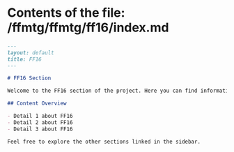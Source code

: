 # Contents of the file: /ffmtg/ffmtg/ff16/index.md

```markdown
---
layout: default
title: FF16
---

# FF16 Section

Welcome to the FF16 section of the project. Here you can find information and resources related to FF16.

## Content Overview

- Detail 1 about FF16
- Detail 2 about FF16
- Detail 3 about FF16

Feel free to explore the other sections linked in the sidebar.
```